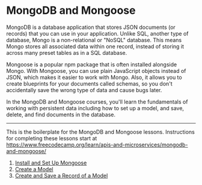 # MongoDB and Mongoose

MongoDB is a database application that stores JSON documents (or records) that you can use in your application. Unlike SQL, another type of database, Mongo is a non-relational or "NoSQL" database. This means Mongo stores all associated data within one record, instead of storing it across many preset tables as in a SQL database.

Mongoose is a popular npm package that is often installed alongside Mongo. With Mongoose, you can use plain JavaScript objects instead of JSON, which makes it easier to work with Mongo. Also, it allows you to create blueprints for your documents called schemas, so you don't accidentally save the wrong type of data and cause bugs later.

In the MongoDB and Mongoose courses, you'll learn the fundamentals of working with persistent data including how to set up a model, and save, delete, and find documents in the database.

---

This is the boilerplate for the MongoDB and Mongoose lessons. Instructions for completing these lessons start at https://www.freecodecamp.org/learn/apis-and-microservices/mongodb-and-mongoose/

1. [Install and Set Up Mongoose](https://github.com/Dyrits/MONGO-MONGOOSE/blob/main/01%20-%20Install%20and%20Set%20Up%20Mongoose.md)
2. [Create a Model](https://github.com/Dyrits/MONGO-MONGOOSE/blob/main/02%20-%20Create%20a%20Model.md)
3. [Create and Save a Record of a Model]()
